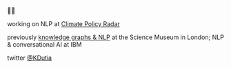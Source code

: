 👋🏼

working on NLP at [Climate Policy Radar](https://climatepolicyradar.org/)

previously [knowledge graphs & NLP](https://github.com/TheScienceMuseum/heritage-connector) at the Science Museum in London; NLP & conversational AI at IBM

twitter [@KDutia](https://twitter.com/KDutia)

